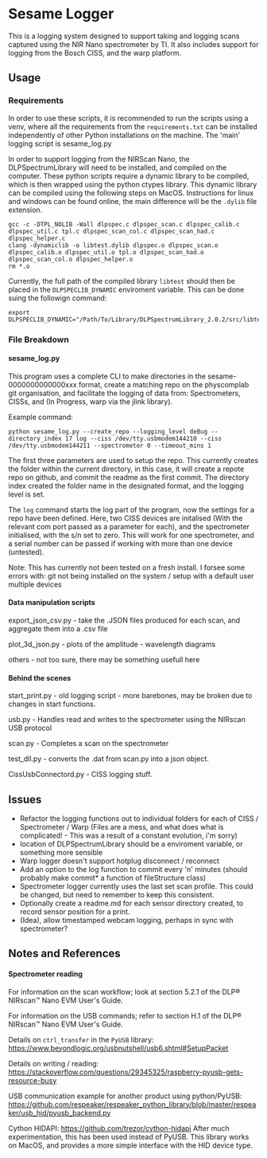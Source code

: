 # Sesame Logger
This is a logging system designed to support taking and logging scans captured using the NIR Nano spectrometer by TI.  It also includes support for logging from the Bosch CISS, and the warp platform.

## Usage
### Requirements
In order to use these scripts, it is recommended to run the scripts using a venv, where all the requirements from the `requirements.txt` can be installed independently of other Python installations on the machine.  The 'main' logging script is sesame_log.py

In order to support logging from the NIRScan Nano, the DLPSpectrumLibrary will need to be installed, and compiled on the computer.  These python scripts require a dynamic library to be compiled, which is then wrapped using the python ctypes library. 
This dynamic library can be compiled using the following steps on MacOS.  Instructions for linux and windows can be found online, the main difference will be the `.dylib` file extension.
```
gcc -c -DTPL_NOLIB -Wall dlpspec.c dlpspec_scan.c dlpspec_calib.c dlpspec_util.c tpl.c dlpspec_scan_col.c dlpspec_scan_had.c dlpspec_helper.c
clang -dynamiclib -o libtest.dylib dlpspec.o dlpspec_scan.o dlpspec_calib.o dlpspec_util.o tpl.o dlpspec_scan_had.o dlpspec_scan_col.o dlpspec_helper.o
rm *.o
```
Currently, the full path of the compiled library `libtest` should then be placed in the `DLPSPECLIB_DYNAMIC` enviroment variable.  This can be done suing the followign command:
```
export DLPSPECLIB_DYNAMIC="/Path/To/Library/DLPSpectrumLibrary_2.0.2/src/libtest.dylib"
```

### File Breakdown
#### sesame_log.py
This program uses a complete CLI to make directories in the sesame-0000000000000xxx format,
create a matching repo on the physcomplab git organisation, and facilitate the logging of data 
from: Spectrometers, CISSs, and (In Progress, warp via the jlink library).

Example command:
```
python sesame_log.py --create_repo --logging_level deBug --directory_index 17 log --ciss /dev/tty.usbmodem144210 --ciss /dev/tty.usbmodem144211 --spectrometer 0 --timeout_mins 1
``` 
The first three parameters are used to setup the repo.  This currently creates the folder within the current directory, 
in this case, it will create a repote repo on github, and commit the readme as the first commit.
The directory index created the folder name in the designated format, and the logging level is set.

The `log` command starts the log part of the program, now the settings for a repo have been defined.
Here, two CISS devices are initalised (With the relevant com port passed as a parameter for each), 
and the spectrometer initialised, with the s/n set to zero.  This will work for one spectrometer, and a serial number
can be passed if working with more than one device (untested).  

Note: This has currently not been tested on a fresh install.  I forsee some errors with:
git not being installed on the system / setup with a default user
multiple devices

#### Data manipulation scripts 
export_json_csv.py - take the .JSON files produced for each scan, and aggregate them into a .csv file

plot_3d_json.py - plots of the amplitude - wavelength diagrams

others - not too sure, there may be something usefull here

#### Behind the scenes
start_print.py - old logging script - more barebones, may be broken due to changes in start functions.

usb.py - Handles read and writes to the spectrometer using the NIRscan USB protocol

scan.py - Completes a scan on the spectrometer

test_dll.py - converts the .dat from scan.py into a json object.

CissUsbConnectord.py - CISS logging stuff.

## Issues
- Refactor the logging functions out to individual folders for each of CISS / Spectrometer / Warp (Files are a mess, and what does what is complicated!  -  This was a result of a constant evolution, i'm sorry) 
- location of DLPSpectrumLibrary should be a enviroment variable, or something more sensible
- Warp logger doesn't support hotplug disconnect / reconnect
- Add an option to the log function to commit every 'n' minutes (should probably make commit* a function of fileStructure class)
- Spectrometer logger currently uses the last set scan profile.  This could be changed, but need to remember to keep this consistent.
- Optionally create a readme.md for each sensor directory created, to record sensor position for a print.
- (Idea), allow timestamped webcam logging, perhaps in sync with spectrometer?


## Notes and References
#### Spectrometer reading
For information on the scan workflow; look at section 5.2.1 of the DLP® NIRscan™ Nano EVM User's Guide.

For information on the USB commands; refer to section H.1 of the DLP® NIRscan™ Nano EVM User's Guide.

Details on `ctrl_transfer` in the `PyUSB` library: https://www.beyondlogic.org/usbnutshell/usb6.shtml#SetupPacket

Details on writing / reading: https://stackoverflow.com/questions/29345325/raspberry-pyusb-gets-resource-busy

USB communication example for another product using python/PyUSB: https://github.com/respeaker/respeaker_python_library/blob/master/respeaker/usb_hid/pyusb_backend.py 

Cython HIDAPI:
https://github.com/trezor/cython-hidapi
After much experimentation, this has been used instead of PyUSB.  This library works on MacOS, and provides a more simple interface with the HID device type.
